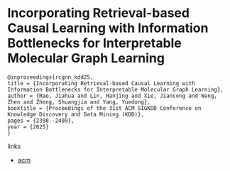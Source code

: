 # Incorporating Retrieval-based Causal Learning with Information Bottlenecks for Interpretable Molecular Graph Learning

```
@inproceedings{rcgnn_kdd25,
title = {Incorporating Retrieval-based Causal Learning with Information Bottlenecks for Interpretable Molecular Graph Learning},
author = {Rao, Jiahua and Lin, Hanjing and Xie, Jiancong and Wang, Zhen and Zheng, Shuangjia and Yang, Yuedong},
booktitle = {Proceedings of the 31st ACM SIGKDD Conference on Knowledge Discovery and Data Mining (KDD)},
pages = {2398--2409},
year = {2025}
}
```

links
- [acm](https://dl.acm.org/doi/10.1145/3711896.3737009)
